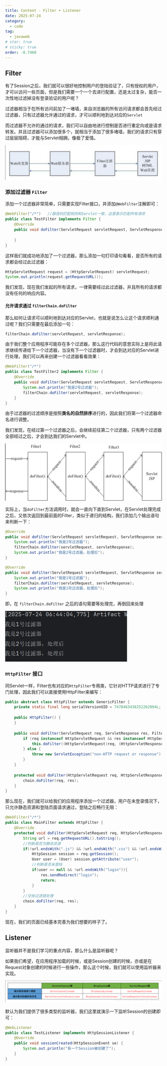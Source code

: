 ```yaml
---
title: Content - Filter + Listener
date: 2025-07-24
category:
  - code
tag:
  - javaweb
# star: true
# sticky: true
order: -0.7460
---
```


## Filter

有了Session之后，我们就可以很好地控制用户的登陆验证了，只有授权的用户，才可以访问一些页面，但是我们需要一个一个去进行配置，还是太过复杂，能否一次性地过滤掉没有登录验证的用户呢？

过滤器相当于在所有访问前加了一堵墙，来自浏览器的所有访问请求都会首先经过过滤器，只有过滤器允许通过的请求，才可以顺利地到达对应的`Servlet`

而过滤器不允许的通过的请求，我们可以自由地进行控制是否进行重定向或是请求转发。并且过滤器可以添加很多个，就相当于添加了很多堵墙，我们的请求只有穿过层层阻碍，才能与Servlet相拥，像极了爱情。

![alt text](img/8.png)

### 添加过滤器 `Filter`

添加一个过滤器非常简单，只需要实现Filter接口，并添加`@WebFilter`注解即可：

```java
@WebFilter("/*")   //路径的匹配规则和Servlet一致，这里表示匹配所有请求
public class TestFilter implements Filter {
    @Override
    public void doFilter(ServletRequest servletRequest, ServletResponse servletResponse, FilterChain filterChain) throws IOException, ServletException {
        
    }
}
```

这样我们就成功地添加了一个过滤器，那么添加一句打印语句看看，是否所有的请求都会经过此过滤器：

```java
HttpServletRequest request = (HttpServletRequest) servletRequest;
System.out.println(request.getRequestURL());
```

我们发现，现在我们发起的所有请求，一律需要经过此过滤器，并且所有的请求都没有任何的响应内容。

#### 允许请求通过 `filterChain.doFilter`

那么如何让请求可以顺利地到达对应的Servlet，也就是说怎么让这个请求顺利通过呢？我们只需要在最后添加一句：

```java
filterChain.doFilter(servletRequest, servletResponse);
```

由于我们整个应用程序可能存在多个过滤器，那么这行代码的意思实际上是将此请求继续传递给下一个过滤器，当没有下一个过滤器时，才会到达对应的Servlet进行处理，我们可以再来创建一个过滤器看看效果：

```java
@WebFilter("/*")
public class TestFilter2 implements Filter {
    @Override
    public void doFilter(ServletRequest servletRequest, ServletResponse servletResponse, FilterChain filterChain) throws IOException, ServletException {
        System.out.println("我是2号过滤器");
        filterChain.doFilter(servletRequest, servletResponse);
    }
}
```

由于过滤器的过滤顺序是按照**类名的自然排序**进行的，因此我们将第一个过滤器命名进行调整。

我们发现，在经过第一个过滤器之后，会继续前往第二个过滤器，只有两个过滤器全部经过之后，才会到达我们的Servlet中。

![alt text](img/9.png)

实际上，当`doFilter`方法调用时，就会一直向下直到Servlet，在Servlet处理完成之后，又依次返回到最前面的Filter，类似于递归的结构，我们添加几个输出语句来判断一下：

```java
@Override
public void doFilter(ServletRequest servletRequest, ServletResponse servletResponse, FilterChain filterChain) throws IOException, ServletException {
    System.out.println("我是2号过滤器");
    filterChain.doFilter(servletRequest, servletResponse);
    System.out.println("我是2号过滤器，处理后");
}
```

```java
@Override
public void doFilter(ServletRequest servletRequest, ServletResponse servletResponse, FilterChain filterChain) throws IOException, ServletException {
    System.out.println("我是1号过滤器");
    filterChain.doFilter(servletRequest, servletResponse);
    System.out.println("我是1号过滤器，处理后");
}
```

即，在 `filterChain.doFilter` 之后的语句需要等处理完，再倒回来处理

![alt text](img/11.png)

### `HttpFilter` 接口

同Servlet一样，Filter也有对应的`HttpFilter`专用类，它针对HTTP请求进行了专门处理，因此我们可以直接使用HttpFilter来编写：

```java
public abstract class HttpFilter extends GenericFilter {
    private static final long serialVersionUID = 7478463438252262094L;

    public HttpFilter() {
    }

    public void doFilter(ServletRequest req, ServletResponse res, FilterChain chain) throws IOException, ServletException {
        if (req instanceof HttpServletRequest && res instanceof HttpServletResponse) {
            this.doFilter((HttpServletRequest)req, (HttpServletResponse)res, chain);
        } else {
            throw new ServletException("non-HTTP request or response");
        }
    }

    protected void doFilter(HttpServletRequest req, HttpServletResponse res, FilterChain chain) throws IOException, ServletException {
        chain.doFilter(req, res);
    }
}
```

那么现在，我们就可以给我们的应用程序添加一个过滤器，用户在未登录情况下，只允许静态资源和登陆页面请求通过，登陆之后畅行无阻：

```java
@WebFilter("/*")
public class MainFilter extends HttpFilter {
    @Override
    protected void doFilter(HttpServletRequest req, HttpServletResponse res, FilterChain chain) throws IOException, ServletException {
        String url = req.getRequestURL().toString();
        //判断是否为静态资源
        if(!url.endsWith(".js") && !url.endsWith(".css") && !url.endsWith(".png")){
            HttpSession session = req.getSession();
            User user = (User) session.getAttribute("user");
            //判断是否未登陆
            if(user == null && !url.endsWith("login")){
                res.sendRedirect("login");
                return;
            }
        }
        //交给过滤链处理
        chain.doFilter(req, res);
    }
}
```

现在，我们的页面已经基本完善为我们想要的样子了。

## Listener

监听器并不是我们学习的重点内容，那么什么是监听器呢？

如果我们希望，在应用程序加载的时候，或是Session创建的时候，亦或是在Request对象创建的时候进行一些操作，那么这个时候，我们就可以使用监听器来实现。

![alt text](img/10.png)

默认为我们提供了很多类型的监听器，我们这里就演示一下监听Session的创建即可：

```java
@WebListener
public class TestListener implements HttpSessionListener {
    @Override
    public void sessionCreated(HttpSessionEvent se) {
        System.out.println("有一个Session被创建了");
    }
}
```
